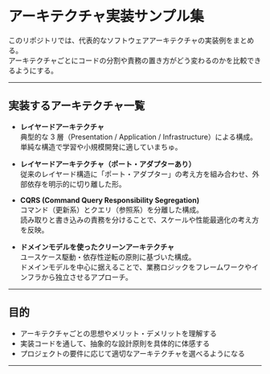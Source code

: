 # アーキテクチャ実装サンプル集

このリポジトリでは、代表的なソフトウェアアーキテクチャの実装例をまとめる。  
アーキテクチャごとにコードの分割や責務の置き方がどう変わるのかを比較できるようにする。

---

## 実装するアーキテクチャ一覧

- **レイヤードアーキテクチャ**  
  典型的な 3 層（Presentation / Application / Infrastructure）による構成。  
  単純な構造で学習や小規模開発に適していまちゅ。

- **レイヤードアーキテクチャ（ポート・アダプターあり）**  
  従来のレイヤード構造に「ポート・アダプター」の考え方を組み合わせ、外部依存を明示的に切り離した形。

- **CQRS (Command Query Responsibility Segregation)**  
  コマンド（更新系）とクエリ（参照系）を分離した構成。  
  読み取りと書き込みの責務を分けることで、スケールや性能最適化の考え方を反映。

- **ドメインモデルを使ったクリーンアーキテクチャ**  
  ユースケース駆動・依存性逆転の原則に基づいた構成。  
  ドメインモデルを中心に据えることで、業務ロジックをフレームワークやインフラから独立させるアプローチ。

---

## 目的

- アーキテクチャごとの思想やメリット・デメリットを理解する
- 実装コードを通して、抽象的な設計原則を具体的に体感する
- プロジェクトの要件に応じて適切なアーキテクチャを選べるようになる

---
 
